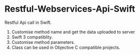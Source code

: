 # Restful-Webservices-Api-Swift
Restful Api call in Swift.

1. Customise method name and get the data uploaded to server
2. Swift 3 compatiblity.
3. Customise method parameters.
4. Class can be used in Objective C compatible projects.
